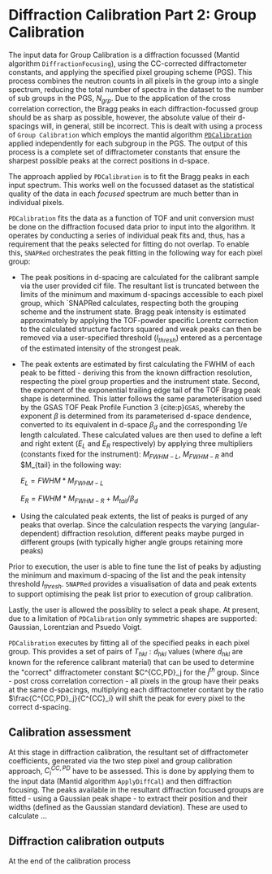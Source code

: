 # Diffraction Calibration Part 2: Group Calibration

The input data for Group Calibration is a diffraction focussed (Mantid algorithm `DiffractionFocusing`), using the CC-corrected diffractometer constants, and applying the specified pixel grouping scheme (PGS). This process combines the neutron counts in all pixels in the group into a single spectrum, reducing the total number of spectra in the dataset to the number of sub groups in the PGS, $N_{grp}$. Due to the application of the cross correlation correction, the Bragg peaks in each diffraction-focussed group should be as sharp as possible, however, the absolute value of their d-spacings will, in general, still be incorrect. This is dealt with using a process of `Group Calibration` which employs the mantid algorithm [`PDCalibration`](https://docs.mantidproject.org/nightly/algorithms/PDCalibration-v1.html) applied independently for each subgroup in the PGS. The output of this process is a complete set of diffractometer constants that ensure the sharpest possible peaks at the correct positions in d-space.  

The approach applied by `PDCalibration` is to fit the Bragg peaks in each input spectrum. This works well on the focussed dataset as the statistical quality of the data in each $focused$ spectrum are much better than in individual pixels.

`PDCalibration` fits the data as a function of TOF and unit conversion must be done on the diffraction focused data prior to input into the algorithm. It operates by conducting a series of individual peak fits and, thus, has a requirement that the peaks selected for fitting do not overlap. To enable this, `SNAPRed` orchestrates the peak fitting in the following way for each pixel group:

* The peak positions in d-spacing are calculated for the calibrant sample via the user provided cif file. The resultant list is truncated between the limits of the minimum and maximum d-spacings accessible to each pixel group, which `SNAPRed calculates, respecting both the grouping scheme and the instrument state. Bragg peak intensity is estimated approximately by applying the TOF-powder specific Lorentz correction to the calculated structure factors squared and weak peaks can then be removed via a user-specified threshold ($I_{thresh}$) entered as a percentage of the estimated intensity of the strongest peak.

* The peak extents are estimated by first calculating the FWHM of each peak to be fitted - deriving this from the known diffraction resolution, respecting the pixel group properties and the instrument state. Second, the exponent of the exponential trailing edge tail of the TOF Bragg peak shape is determined. This latter follows the same parameterisation used by the GSAS TOF Peak Profile Function 3 {cite:p}`GSAS`, whereby the exponent $\beta$ is determined from its parameterised d-space dendence, converted to its equivalent in d-space $\beta_d$ and the corresponding 1/e length calculated. These calculated values are then used to define a left and right extent ($E_L$ and $E_R$ respectively) by applying three multipliers (constants fixed for the instrument): $M_{FWHM-L}$, $M_{FWHM-R}$ and $M_{tail} in the following way:

    $E_L = FWHM*M_{FWHM-L}$

    $E_R = FWHM*M_{FWHM-R}+M_{tail}/\beta _d$

* Using the calculated peak extents, the list of peaks is purged of any peaks that overlap. Since the calculation respects the varying (angular-dependent) diffraction resolution, different peaks maybe purged in different groups (with typically higher angle groups retaining more peaks) 

Prior to execution, the user is able to fine tune the list of peaks by adjusting the minimum and maximum d-spacing of the list and the peak intensity threshold $I_{thresh}$. `SNAPRed` provides a visualisation of data and peak extents to support optimising the peak list prior to execution of group calibration.

Lastly, the user is allowed the possiblity to select a peak shape. At present, due to a limitation of `PDCalibration` only symmetric shapes are supported: Gaussian, Lorentzian and Psuedo Voigt.

`PDCalibration` executes by fitting all of the specified peaks in each pixel group. This provides a set of pairs of $T_{hkl}:d_{hkl}$ values (where $d_{hkl}$ are known for the reference calibrant material) that can be used to determine the "correct" diffractometer constant $C^{CC,PD}_j for the $j^{th}$ group. Since - post cross correlation correction - all pixels in the group have their peaks at the same d-spacings, multiplying each diffractometer contant by the ratio $\frac{C^{CC,PD}_j}{C^{CC}_i} will shift the peak for every pixel to the correct d-spacing. 

## Calibration assessment

At this stage in diffraction calibration, the resultant set of diffractometer coefficients, generated via the two step pixel and group calibration approach, $C^{CC,PD}_i$ have to be assessed. This is done by applying them to the input data (Mantid algorithm `ApplyDiffCal`) and then diffraction focusing. The peaks available in the resultant diffraction focused groups are fitted - using a Gaussian peak shape - to extract their position and their widths (defined as the Gaussian standard deviation). These are used to calculate ... 

## Diffraction calibration outputs

At the end of the calibration process